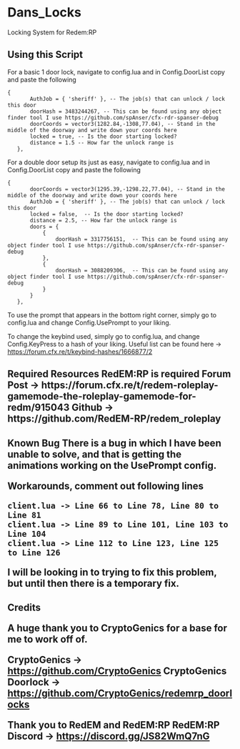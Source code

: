 # Dans_Locks
 Locking System for Redem:RP
 
 <h2> Using this Script </h2>
 
 For a basic 1 door lock, navigate to config.lua and in Config.DoorList copy and paste the following
 ```
 {
        AuthJob = { 'sheriff' }, -- The job(s) that can unlock / lock this door
        doorHash = 3483244267, -- This can be found using any object finder tool I use https://github.com/spAnser/cfx-rdr-spanser-debug
        doorCoords = vector3(1282.84,-1308,77.04), -- Stand in the middle of the doorway and write down your coords here
        locked = true, -- Is the door starting locked?
        distance = 1.5 -- How far the unlock range is
    },
 ```
 
 For a double door setup its just as easy, navigate to config.lua and in Config.DoorList copy and paste the following
 ```
 {
		doorCoords = vector3(1295.39,-1298.22,77.04), -- Stand in the middle of the doorway and write down your coords here
		AuthJob = { 'sheriff' }, -- The job(s) that can unlock / lock this door
		locked = false,  -- Is the door starting locked?
		distance = 2.5, -- How far the unlock range is
		doors = { 
			{
				doorHash = 3317756151,  -- This can be found using any object finder tool I use https://github.com/spAnser/cfx-rdr-spanser-debug
			},
			{
				doorHash = 3088209306,  -- This can be found using any object finder tool I use https://github.com/spAnser/cfx-rdr-spanser-debug
			}
		}
	},
 ```
 
 To use the prompt that appears in the bottom right corner, simply go to config.lua and change Config.UsePrompt to your liking.
 
 To change the keybind used, simply go to config.lua, and change Config.KeyPress to a hash of your liking. Useful list can be found here -> 
 https://forum.cfx.re/t/keybind-hashes/1666877/2
 
 <h2> Required Resources
 RedEM:RP is required
 Forum Post -> https://forum.cfx.re/t/redem-roleplay-gamemode-the-roleplay-gamemode-for-redm/915043
 Github -> https://github.com/RedEM-RP/redem_roleplay
 
 <h2> Known Bug
  There is a bug in which I have been unable to solve, and that is getting the animations working on the UsePrompt config.
  
  Workarounds, comment out following lines
  
  ```
  client.lua -> Line 66 to Line 78, Line 80 to Line 81
  client.lua -> Line 89 to Line 101, Line 103 to Line 104
  client.lua -> Line 112 to Line 123, Line 125 to Line 126
  ```
  
  I will be looking in to trying to fix this problem, but until then there is a temporary fix.
  
  <h2> Credits
   
   A huge thank you to CryptoGenics for a base for me to work off of.
   
   CryptoGenics -> https://github.com/CryptoGenics
   CryptoGenics Doorlock -> https://github.com/CryptoGenics/redemrp_doorlocks
   
   Thank you to RedEM and RedEM:RP
   RedEM:RP Discord -> https://discord.gg/JS82WmQ7nG
